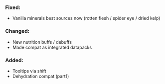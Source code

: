 ### Fixed:
- Vanilla minerals best sources now (rotten flesh / spider eye / dried kelp)
### Changed:
- New nutrition buffs / debuffs
- Made compat as integrated datapacks
### Added:
- Tooltips via shift
- Dehydration compat (part1)